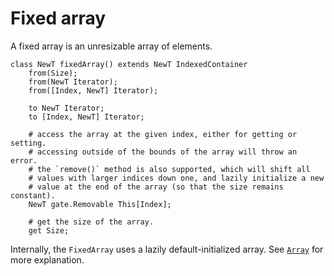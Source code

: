 # Fixed array

A fixed array is an unresizable array of elements.

```
class NewT fixedArray() extends NewT IndexedContainer
    from(Size);
    from(NewT Iterator);
    from([Index, NewT] Iterator);

    to NewT Iterator;
    to [Index, NewT] Iterator;

    # access the array at the given index, either for getting or setting.
    # accessing outside of the bounds of the array will throw an error.
    # the `remove()` method is also supported, which will shift all
    # values with larger indices down one, and lazily initialize a new
    # value at the end of the array (so that the size remains constant).
    NewT gate.Removable This[Index];

    # get the size of the array.
    get Size;
```

Internally, the `FixedArray` uses a lazily default-initialized array.
See [`Array`](./array.md) for more explanation.
